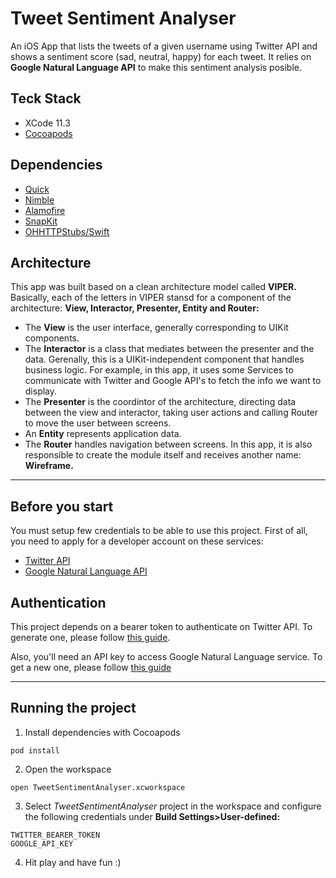 # Tweet Sentiment Analyser

An iOS App that lists the tweets of a given username using Twitter API and shows a sentiment score (sad, neutral, happy) for each tweet. It relies on **Google Natural Language API** to make this sentiment analysis posible.

## Teck Stack
- XCode 11.3
- [Cocoapods](https://github.com/AliSoftware/OHHTTPStubs)

## Dependencies
- [Quick](https://github.com/Quick/Quick)
- [Nimble](https://github.com/Quick/Nimble)
- [Alamofire](https://github.com/Alamofire/Alamofire)
- [SnapKit](https://github.com/SnapKit/SnapKit)
- [OHHTTPStubs/Swift](https://github.com/AliSoftware/OHHTTPStubs)

## Architecture
This app was built based on a clean architecture model called **VIPER.** Basically, each of the letters in VIPER stansd for a component of the architecture: **View, Interactor, Presenter, Entity and Router:**

- The **View** is the user interface, generally corresponding to UIKit components.
- The **Interactor** is a class that mediates between the presenter and the data. Gerenally, this is a UIKit-independent component that handles business logic. For example, in this app, it uses some Services to communicate with Twitter and Google API's to fetch the info we want to display.
- The **Presenter** is the coordintor of the architecture, directing data between the view and interactor, taking user actions and calling Router to move the user between screens.
- An **Entity** represents application data.
- The **Router** handles navigation between screens. In this app, it is also responsible to create the module itself and receives another name: **Wireframe.**

---
## Before you start
You must setup few credentials to be able to use this project. First of all, you need to apply for a developer account on these services:
- [Twitter API](https://developer.twitter.com/en/apply-for-access)
- [Google Natural Language API](https://cloud.google.com/natural-language/)

## Authentication
This project depends on a bearer token to authenticate on Twitter API. To generate one, please follow [this guide](https://developer.twitter.com/en/docs/authentication/oauth-2-0/bearer-tokens).

Also, you'll need an API key to access Google Natural Language service. To get a new one, please follow [this guide](https://cloud.google.com/natural-language/docs/setup)

---
## Running the project
1. Install dependencies with Cocoapods
```shell
pod install
```
2. Open the workspace
```shell
open TweetSentimentAnalyser.xcworkspace
```
3. Select *TweetSentimentAnalyser* project in the workspace and configure the following credentials under **Build Settings>User-defined:**
```shell
TWITTER_BEARER_TOKEN
GOOGLE_API_KEY
```
4. Hit play and have fun :)